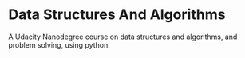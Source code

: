 # Data Structures And Algorithms
A Udacity Nanodegree course on data structures and algorithms, and problem solving, using python.
